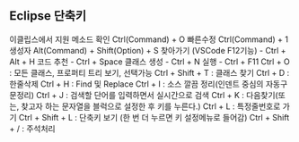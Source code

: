 ## Eclipse 단축키

이클립스에서 지원 메소드 확인 Ctrl(Command) + O
빠른수정 Ctrl(Command) + 1
생성자 Alt(Command) + Shift(Option) + S
찾아가기 (VSCode F12기능) - Ctrl + Alt + H
코드 추천 - Ctrl + Space
클래스 생성 - Ctrl + N
실행 - Ctrl + F11
Ctrl + O : 모든 클래스, 프로퍼티 트리 보기, 선택가능
Ctrl + Shift + T : 클래스 찾기
Ctrl + D : 한줄삭제
Ctrl + H : Find 및 Replace
Ctrl + I : 소스 깔끔 정리(인덴트 중심의 자동구문정리)
Ctrl + J : 검색할 단어를 입력하면서 실시간으로 검색
Ctrl + K : 다음찾기(또는, 찾고자 하는 문자열을 블럭으로 설정한 후 키를 누른다.)
Ctrl + L : 특정줄번호로 가기
Ctrl + Shift + L : 단축키 보기 (한 번 더 누르면 키 설정메뉴로 들어감)
Ctrl + Shift + / : 주석처리
